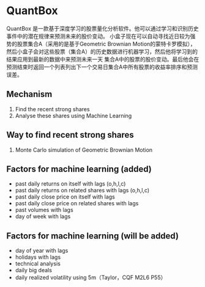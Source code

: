 # QuantBox
QuantBox 是一款基于深度学习的股票量化分析软件。他可以通过学习和识别历史事件中的潜在规律来预测未来的股价变动。
小盒子现在可以自动寻找近日较为强势的股票集合A（采用的是基于Geometric Brownian Motion的蒙特卡罗模拟），
然后小盒子会对这些股票（集合A）的历史数据进行机器学习，然后他将学习到的结果应用到最新的数据中来预测未来一天
集合A中的股票的股价变动。最后他会在预测结束时返回一个列表列出下一个交易日集合A中所有股票的收益率排序和预测误差。

## Mechanism
1. Find the recent strong shares
2. Analyse these shares using Machine Learning

## Way to find recent strong shares
1. Monte Carlo simulation of Geometric Brownian Motion

## Factors for machine learning (added)
* past daily returns on itself with lags (o,h,l,c)
* past daily returns on related shares with lags (o,h,l,c)
* past daily close price on itself with lags
* past daily close price on related shares with lags
* past volumes with lags
* day of week with lags

## Factors for machine learning (will be added)
* day of year with lags
* holidays with lags
* technical analysis
* daily big deals
* daily realized volatility using 5m（Taylor，CQF M2L6 P55）
